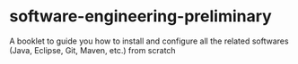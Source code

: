 software-engineering-preliminary
================================

A booklet to guide you how to install and configure all the related softwares (Java, Eclipse, Git, Maven, etc.) from scratch